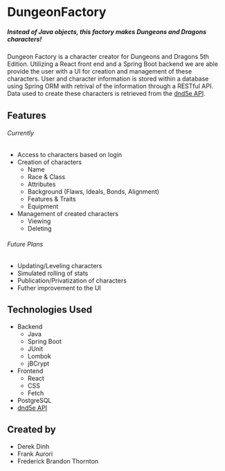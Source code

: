 # DungeonFactory
##### Instead of Java objects, this factory makes Dungeons and Dragons characters!
Dungeon Factory is a character creator for Dungeons and Dragons 5th Edition. Utilizing a React front end and a Spring Boot backend we are able provide the user with a UI for creation and management of these characters. User and character information is stored within a database using Spring ORM with retrival of the information through a RESTful API. Data used to create these characters is retrieved from the [dnd5e API](http://www.dnd5eapi.co/).

## Features
###### Currently
- Access to characters based on login
- Creation of characters
    - Name
    - Race & Class
    - Attributes
    - Background (Flaws, Ideals, Bonds, Alignment)
    - Features & Traits
    - Equipment
- Management of created characters
    - Viewing
    - Deleting

###### Future Plans
- Updating/Leveling characters
- Simulated rolling of stats
- Publication/Privatization of characters
- Futher improvement to the UI

## Technologies Used
- Backend
    - Java
    - Spring Boot
    - JUnit
    - Lombok
    - jBCrypt
- Frontend
    - React
    - CSS
    - Fetch
- PostgreSQL
- [dnd5e API](http://www.dnd5eapi.co/)

## Created by
- Derek Dinh
- Frank Aurori
- Frederick Brandon Thornton
